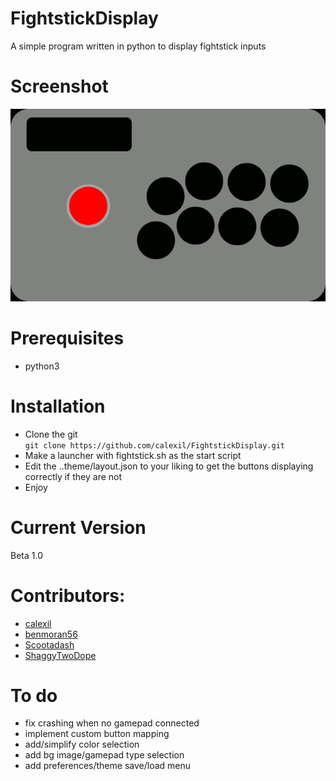 # FightstickDisplay
A simple program written in python to display fightstick inputs
# Screenshot
![Alt text](/theme/fightstick.gif?raw=true)
# Prerequisites
* python3

# Installation
* Clone the git  
`git clone https://github.com/calexil/FightstickDisplay.git`
* Make a launcher with fightstick.sh as the start script
* Edit the ..theme/layout.json to your liking to get the buttons displaying correctly if they are not
* Enjoy
# Current Version
Beta 1.0
# Contributors:
* [calexil](https://github.com/calexil)
* [benmoran56](https://github.com/benmoran56)
* [Scootadash](https://www.reddit.com/user/wonderful72pike) 
* [ShaggyTwoDope](https://github.com/shaggytwodope)

# To do
* fix crashing when no gamepad connected
* implement custom button mapping
* add/simplify color selection
* add bg image/gamepad type selection
* add preferences/theme save/load menu
